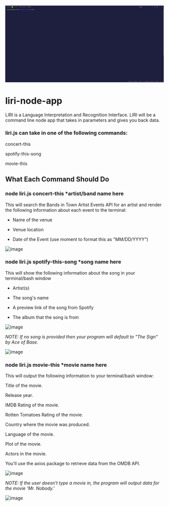 ![](liri-node-app.gif)


# liri-node-app
 LIRI is a Language Interpretation and Recognition Interface. 
 LIRI will be a command line node app that takes in parameters and gives you back data.
 
 
### liri.js can take in one of the following commands:

concert-this

spotify-this-song

movie-this


## What Each Command Should Do


### node liri.js concert-this *artist/band name here


This will search the Bands in Town Artist Events API for an artist and render the following information about each event to the terminal:

* Name of the venue

* Venue location

* Date of the Event (use moment to format this as "MM/DD/YYYY")

![image](https://user-images.githubusercontent.com/47176318/57187963-e9670900-6ec4-11e9-9349-d076cdcbb2c6.png)


### node liri.js spotify-this-song *song name here

This will show the following information about the song in your terminal/bash window

* Artist(s)

* The song's name

* A preview link of the song from Spotify

* The album that the song is from

![image](https://user-images.githubusercontent.com/47176318/57187944-92613400-6ec4-11e9-98ce-4135d5e20378.png)

_*NOTE: If no song is provided then your program will default to "The Sign" by Ace of Base.*_

![image](https://user-images.githubusercontent.com/47176318/57187999-68f4d800-6ec5-11e9-8bc9-aaadefe16cab.png)


### node liri.js movie-this *movie name here


This will output the following information to your terminal/bash window:

Title of the movie.
  
Release year.

IMDB Rating of the movie.

Rotten Tomatoes Rating of the movie.

Country where the movie was produced.

Language of the movie.

Plot of the movie.

Actors in the movie.

  
You'll use the axios package to retrieve data from the OMDB API. 

![image](https://user-images.githubusercontent.com/47176318/57187926-5332e300-6ec4-11e9-92a0-466e2e4946d7.png)

_*NOTE: If the user doesn't type a movie in, the program will output data for the movie 'Mr. Nobody.'*_

![image](https://user-images.githubusercontent.com/47176318/57188220-f4239d00-6ec8-11e9-8377-c9fe6de7b574.png)





